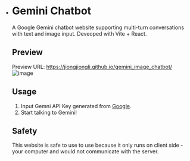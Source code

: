 - # Gemini Chatbot

    A  Google Gemini chatbot website supporting multi-turn conversations with text and image input. Deveoped with Vite + React.

    ## Preview

    Preview URL: https://jiongjiongli.github.io/gemini_image_chatbot/
    ![image](https://github.com/jiongjiongli/gemini_image_chatbot/assets/33146359/eb24cf57-ad12-4e47-9b37-a5d79f1fcf2c)



    ## Usage

    1. Input Gemni API Key generated from [Google](https://makersuite.google.com/app/apikey).
    2. Start talking to Gemini!

    ## Safety

    This website is safe to use to use because it only runs on client side - your computer and would not communicate with the server.
